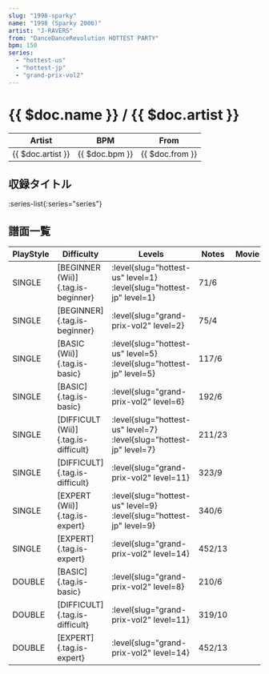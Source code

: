 ```yaml
---
slug: "1998-sparky"
name: "1998 (Sparky 2006)"
artist: "J-RAVERS"
from: "DanceDanceRevolution HOTTEST PARTY"
bpm: 150
series:
  - "hottest-us"
  - "hottest-jp"
  - "grand-prix-vol2"
---
```


# {{ $doc.name }} / {{ $doc.artist }}

|Artist|BPM|From|
|------|---|----|
|{{ $doc.artist }}|{{ $doc.bpm }}|{{ $doc.from }}|

## 収録タイトル

:series-list{:series="series"}

## 譜面一覧

|PlayStyle|Difficulty|Levels|Notes|Movie|
|---------|----------|------|-----|-----|
|SINGLE|[BEGINNER (Wii)]{.tag.is-beginner}|<div class="field is-grouped is-grouped-multiline"> :level{slug="hottest-us" level=1} :level{slug="hottest-jp" level=1}</div>|71/6||
|SINGLE|[BEGINNER]{.tag.is-beginner}|<div class="field is-grouped is-grouped-multiline"> :level{slug="grand-prix-vol2" level=2}</div>|75/4||
|SINGLE|[BASIC (Wii)]{.tag.is-basic}|<div class="field is-grouped is-grouped-multiline"> :level{slug="hottest-us" level=5} :level{slug="hottest-jp" level=5}</div>|117/6||
|SINGLE|[BASIC]{.tag.is-basic}|<div class="field is-grouped is-grouped-multiline"> :level{slug="grand-prix-vol2" level=6}</div>|192/6||
|SINGLE|[DIFFICULT (Wii)]{.tag.is-difficult}|<div class="field is-grouped is-grouped-multiline"> :level{slug="hottest-us" level=7} :level{slug="hottest-jp" level=7}</div>|211/23||
|SINGLE|[DIFFICULT]{.tag.is-difficult}|<div class="field is-grouped is-grouped-multiline"> :level{slug="grand-prix-vol2" level=11}</div>|323/9||
|SINGLE|[EXPERT (Wii)]{.tag.is-expert}|<div class="field is-grouped is-grouped-multiline"> :level{slug="hottest-us" level=9} :level{slug="hottest-jp" level=9}</div>|340/6||
|SINGLE|[EXPERT]{.tag.is-expert}|<div class="field is-grouped is-grouped-multiline"> :level{slug="grand-prix-vol2" level=14}</div>|452/13||
|DOUBLE|[BASIC]{.tag.is-basic}|<div class="field is-grouped is-grouped-multiline"> :level{slug="grand-prix-vol2" level=8}</div>|210/6||
|DOUBLE|[DIFFICULT]{.tag.is-difficult}|<div class="field is-grouped is-grouped-multiline"> :level{slug="grand-prix-vol2" level=11}</div>|319/10||
|DOUBLE|[EXPERT]{.tag.is-expert}|<div class="field is-grouped is-grouped-multiline"> :level{slug="grand-prix-vol2" level=14}</div>|452/13||
